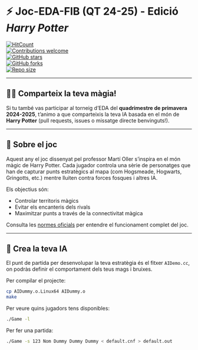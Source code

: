 # ⚡ Joc-EDA-FIB (QT 24-25) - Edició *Harry Potter*

[![HitCount](https://hits.dwyl.com/amara213/Joc-EDA-FIB.svg?style=flat-square)](http://hits.dwyl.com/amara213/Joc-EDA-FIB)  
[![Contributions welcome](https://img.shields.io/badge/contributions-welcome-brightgreen.svg)](/CONTRIBUTING.md)  
[![GitHub stars](https://img.shields.io/github/stars/amara213/Joc-EDA-FIB.svg)](https://github.com/amara213/Joc-EDA-FIB/stargazers)  
[![GitHub forks](https://img.shields.io/github/forks/amara213/Joc-EDA-FIB.svg)](https://github.com/amara213/Joc-EDA-FIB/network)  
[![Repo size](https://img.shields.io/github/repo-size/amara213/Joc-EDA-FIB.svg)](https://github.com/amara213/Joc-EDA-FIB)

---

## 🧙‍♂️ Comparteix la teva màgia!

Si tu també vas participar al torneig d’EDA del **quadrimestre de primavera 2024-2025**, t’animo a que comparteixis la teva IA basada en el món de **Harry Potter** (pull requests, issues o missatge directe benvinguts!).

---

## 🧩 Sobre el joc

Aquest any el joc dissenyat pel professor Martí Oller s’inspira en el món màgic de Harry Potter. Cada jugador controla una sèrie de personatges que han de capturar punts estratègics al mapa (com Hogsmeade, Hogwarts, Gringotts, etc.) mentre lluiten contra forces fosques i altres IA.

Els objectius són:
- Controlar territoris màgics
- Evitar els encanteris dels rivals
- Maximitzar punts a través de la connectivitat màgica

Consulta les [normes oficials](rules.pdf) per entendre el funcionament complet del joc.

---

## 🧠 Crea la teva IA

El punt de partida per desenvolupar la teva estratègia és el fitxer `AIDemo.cc`, on podràs definir el comportament dels teus mags i bruixes.

Per compilar el projecte:

```bash
cp AIDummy.o.Linux64 AIDummy.o
make
````
Per veure quins jugadors tens disponibles:

````bash
./Game -l
````
Per fer una partida:

````bash
./Game -s 123 Nom Dummy Dummy Dummy < default.cnf > default.out
